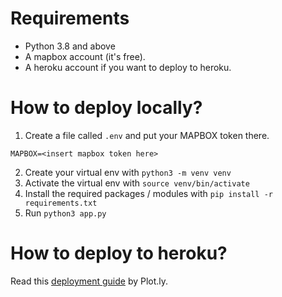 # Requirements

- Python 3.8 and above
- A mapbox account (it's free).
- A heroku account if you want to deploy to heroku.

# How to deploy locally?

1. Create a file called `.env` and put your MAPBOX token there.

```
MAPBOX=<insert mapbox token here>
```

2. Create your virtual env with `python3 -m venv venv`
3. Activate the virtual env with `source venv/bin/activate`
4. Install the required packages / modules with `pip install -r requirements.txt`
5. Run `python3 app.py`


# How to deploy to heroku?

Read this [deployment guide](https://dash.plotly.com/deployment) by Plot.ly.